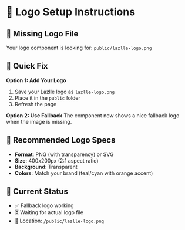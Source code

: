 # 🎨 Logo Setup Instructions

## 📁 Missing Logo File

Your logo component is looking for: `public/lazlle-logo.png`

## 🔧 Quick Fix

**Option 1: Add Your Logo**
1. Save your Lazlle logo as `lazlle-logo.png`
2. Place it in the `public` folder
3. Refresh the page

**Option 2: Use Fallback**
The component now shows a nice fallback logo when the image is missing.

## 📐 Recommended Logo Specs
- **Format**: PNG (with transparency) or SVG
- **Size**: 400x200px (2:1 aspect ratio)
- **Background**: Transparent
- **Colors**: Match your brand (teal/cyan with orange accent)

## 🎯 Current Status
- ✅ Fallback logo working
- ⏳ Waiting for actual logo file
- 📍 Location: `/public/lazlle-logo.png`